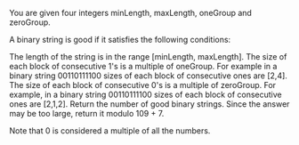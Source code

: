 You are given four integers minLength, maxLength, oneGroup and zeroGroup.

A binary string is good if it satisfies the following conditions:

The length of the string is in the range [minLength, maxLength].
The size of each block of consecutive 1's is a multiple of oneGroup.
For example in a binary string 00110111100 sizes of each block of consecutive ones are [2,4].
The size of each block of consecutive 0's is a multiple of zeroGroup.
For example, in a binary string 00110111100 sizes of each block of consecutive ones are [2,1,2].
Return the number of good binary strings. Since the answer may be too large, return it modulo 109 + 7.

Note that 0 is considered a multiple of all the numbers.